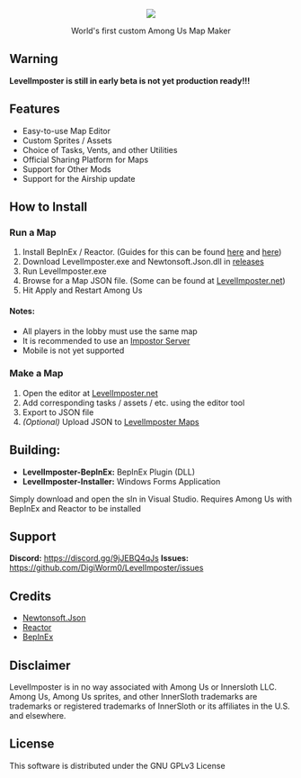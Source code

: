 <p align="center">
  <img align="center" src="https://levelimposter.net/img/logo.png">
</p>
<p align="center">
World's first custom Among Us Map Maker
</p>

## Warning
**LevelImposter is still in early beta is not yet production ready!!!**

## Features
- Easy-to-use Map Editor
- Custom Sprites / Assets
- Choice of Tasks, Vents, and other Utilities
- Official Sharing Platform for Maps
- Support for Other Mods
- Support for the Airship update

## How to Install
### Run a Map
1. Install BepInEx / Reactor. (Guides for this can be found [here](https://docs.reactor.gg/docs/basic/install_bepinex) and [here](https://docs.reactor.gg/docs/basic/install_reactor))
2. Download LevelImposter.exe and Newtonsoft.Json.dll in [releases](https://github.com/DigiWorm0/LevelImposter/releases)
3. Run LevelImposter.exe
4. Browse for a Map JSON file. (Some can be found at [LevelImposter.net](https://levelimposter.net/Map))
5. Hit Apply and Restart Among Us

#### Notes:
- All players in the lobby must use the same map
- It is recommended to use an [Impostor Server](https://github.com/Impostor/Impostor)
- Mobile is not yet supported

### Make a Map
1. Open the editor at [LevelImposter.net](https://levelimposter.net/Home/Editor)
2. Add corresponding tasks / assets / etc. using the editor tool
3. Export to JSON file
4. *(Optional)* Upload JSON to [LevelImposter Maps](https://levelimposter.net/Map)

## Building:
- **LevelImposter-BepInEx:** BepInEx Plugin (DLL)
- **LevelImposter-Installer:** Windows Forms Application

Simply download and open the sln in Visual Studio. Requires Among Us with BepInEx and Reactor to be installed

## Support
**Discord:** https://discord.gg/9jJEBQ4qJs
**Issues:** https://github.com/DigiWorm0/LevelImposter/issues

## Credits
- [Newtonsoft.Json](https://www.newtonsoft.com/json)
- [Reactor](https://github.com/NuclearPowered/Reactor)
- [BepInEx](https://github.com/BepInEx/BepInEx)

## Disclaimer
LevelImposter is in no way associated with Among Us or Innersloth LLC. Among Us, Among Us sprites, and other InnerSloth trademarks are trademarks or registered trademarks of InnerSloth or its affiliates in the U.S. and elsewhere.

## License
This software is distributed under the GNU GPLv3 License

